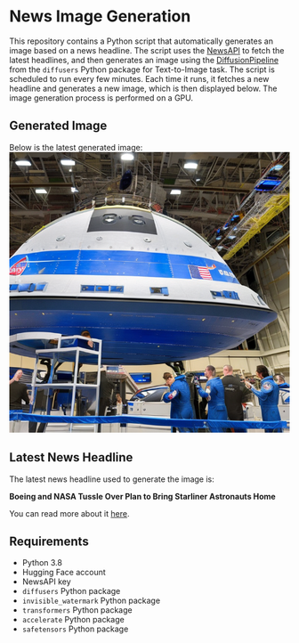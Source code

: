 # News Image Generation
This repository contains a Python script that automatically generates an image based on a news headline. The script uses the [NewsAPI](https://newsapi.org/) to fetch the latest headlines, and then generates an image using the [DiffusionPipeline](https://github.com/huggingface/diffusers) from the `diffusers` Python package for Text-to-Image task.
The script is scheduled to run every few minutes. Each time it runs, it fetches a new headline and generates a new image, which is then displayed below. The image generation process is performed on a GPU.

## Generated Image
Below is the latest generated image:
![Generated Image](image.png)

## Latest News Headline
The latest news headline used to generate the image is:

**Boeing and NASA Tussle Over Plan to Bring Starliner Astronauts Home**

You can read more about it [here](https://news.google.com/rss/articles/CBMivAFBVV95cUxNVWdmRFExWF9iVzFzRmF2ckRXQVFjNWtmdmhtQTZNRDZ1YjV2OXVKMUFvNTFfeFlzQUtiRU1qUzVFVEM3dzdSRWswazRQZ0l6bHUyZGZoLTJNUlJZck1JcE1jdV9rWTRhYWdkVnFpeTdDZzlPc2pHTXg4bk9YdUhfRDFJQkdpbm8xS2dadnFVOGlRWXJzYUY3TUpPaGdhU0EwXzlreG5xN2VVZHU1MF82dFNHSzl6SUNMRGJkMw?oc=5).

## Requirements
- Python 3.8
- Hugging Face account
- NewsAPI key
- `diffusers` Python package
- `invisible_watermark` Python package
- `transformers` Python package
- `accelerate` Python package
- `safetensors` Python package
